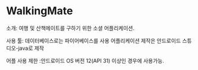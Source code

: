 # WalkingMate

소개:
여행 및 산책메이트를 구하기 위한 소셜 어플리케이션.

사용 툴:
데이터베이스로는 파이어베이스를 사용
어플리케이션 제작은 안드로이드 스튜디오-java로 제작

어플 사용 제한
:안드로이드 OS 버전 12(API 31) 이상인 경우에 사용가능. 

